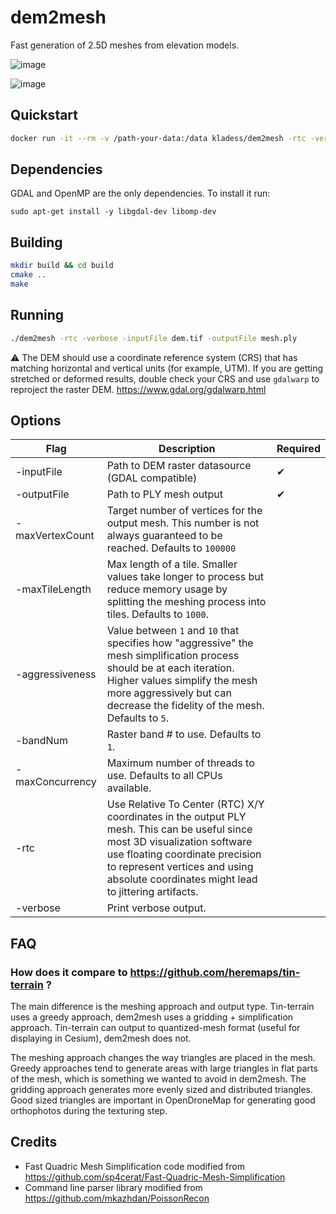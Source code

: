 # dem2mesh

Fast generation of 2.5D meshes from elevation models.

![image](https://user-images.githubusercontent.com/1951843/47350997-15d3da00-d685-11e8-8d9f-e394fc17859e.png)

![image](https://user-images.githubusercontent.com/1951843/47351205-7e22bb80-d685-11e8-87c5-33b21ae05b75.png)

## Quickstart

```bash
docker run -it --rm -v /path-your-data:/data kladess/dem2mesh -rtc -verbose -inputFile /data/dem.tif -outputFile /data/mesh.ply
```

## Dependencies

GDAL and OpenMP are the only dependencies. To install it run:

```
sudo apt-get install -y libgdal-dev libomp-dev
```

## Building

```bash
mkdir build && cd build
cmake ..
make
``` 

## Running

```bash
./dem2mesh -rtc -verbose -inputFile dem.tif -outputFile mesh.ply
```

:warning: The DEM should use a coordinate reference system (CRS) that has matching horizontal and vertical units (for example, UTM). If you are getting stretched or deformed results, double check your CRS and use `gdalwarp` to reproject the raster DEM. https://www.gdal.org/gdalwarp.html

## Options

| Flag | Description | Required |
| --- | --- | --- |
| -inputFile | Path to DEM raster datasource (GDAL compatible) | ✔ |
| -outputFile | Path to PLY mesh output | ✔ |
| -maxVertexCount | Target number of vertices for the output mesh. This number is not always guaranteed to be reached. Defaults to `100000` | |
| -maxTileLength | Max length of a tile. Smaller values take longer to process but reduce memory usage by splitting the meshing process into tiles. Defaults to `1000`. | |
| -aggressiveness | Value between `1` and `10` that specifies how "aggressive" the mesh simplification process should be at each iteration. Higher values simplify the mesh more aggressively but can decrease the fidelity of the mesh. Defaults to `5`. | |
| -bandNum | Raster band # to use. Defaults to `1`. | |
| -maxConcurrency | Maximum number of threads to use. Defaults to all CPUs available. | |
| -rtc | Use Relative To Center (RTC) X/Y coordinates in the output PLY mesh. This can be useful since most 3D visualization software use floating coordinate precision to represent vertices and using absolute coordinates might lead to jittering artifacts. | |
| -verbose | Print verbose output. | |

## FAQ

### How does it compare to https://github.com/heremaps/tin-terrain ?

The main difference is the meshing approach and output type. Tin-terrain uses a greedy approach, dem2mesh uses a gridding + simplification approach. Tin-terrain can output to quantized-mesh format (useful for displaying in Cesium), dem2mesh does not.

The meshing approach changes the way triangles are placed in the mesh. Greedy approaches tend to generate areas with large triangles in flat parts of the mesh, which is something we wanted to avoid in dem2mesh. The gridding approach generates more evenly sized and distributed triangles. Good sized triangles are important in OpenDroneMap for generating good orthophotos during the texturing step.

## Credits

- Fast Quadric Mesh Simplification code modified from https://github.com/sp4cerat/Fast-Quadric-Mesh-Simplification
- Command line parser library modified from https://github.com/mkazhdan/PoissonRecon
